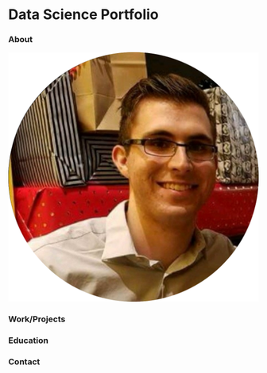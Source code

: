# Data Science Portfolio

### About
![alt text](/assets/img/IMG_7181.png)

### Work/Projects

### Education 

### Contact
